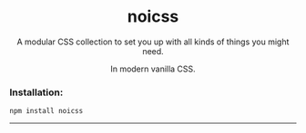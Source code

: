 <h1 align="center">
  noicss
</h1>
<p align="center">
  A modular CSS collection to set you up with all kinds of things you might need.
</p>
<p align="center">
  In modern vanilla CSS.
</p>

### Installation:

```Shell
npm install noicss
```

---
